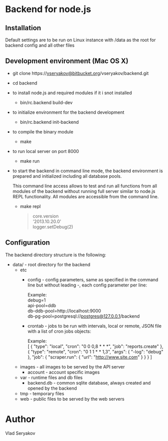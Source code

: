 # Backend for node.js

## Installation

  Default settings are to be run on Linux instance with /data as the root for
  backend config and all other files
  
## Development environment (Mac OS X)  

 - git clone https://vseryakov@bitbucket.org/vseryakov/backend.git
 
 - cd backend
 
 - to install node.js and required modules if it i snot installed
   - bin/rc.backend build-dev

 - to initialize environment for the backend development
   - bin/rc.backend init-backend
   
 - to compile the binary module
   - make

 - to run local server on port 8000
   - make run
 
 - to start the backend in command line mode, the backend environment is prepared and initialized including all database pools. 
 
   This command line access allows to test and run all functions from all modules of the backend without running full server 
   similar to node.js REPL functionality. All modules are accessible from the command line.
   - make repl
   
     > core.version  
     '2013.10.20.0'  
     > logger.setDebug(2)  
     
## Configuration

 The backend directory structure is the following:
 
 - data/ - root directory for the backend
   - etc 
     - config - config parameters, same as specified in the command line but without leading -, each config parameter per line:
     
       Example:  
         debug=1  
         api-pool=ddb  
         db-ddb-pool=http://localhost:9000  
         db-pg-pool=postgresql://postgres@127.0.0.1/backend  
     - crontab - jobs to be run with intervals, local or remote, JSON file with a list of cron jobs objects:
     
         Example:  
           [ { "type": "local", "cron": "0 0 0,8 * * *", "job": "reports.create" },  
             { "type": "remote", "cron": "0 1 1 * * 1,3", "args": { "-log": "debug" }, "job": { "scraper.run": { "url": "http://www.site.com" } } } ]  
   - images - all images to be served by the API server
     - account - account specific images
   - var - runtime files and db files
     - backend.db - common sqlite database, always created and opened by the backend
   - tmp - temporary files
   - web - public files to be served by the web servers  

# Author
  Vlad Seryakov

